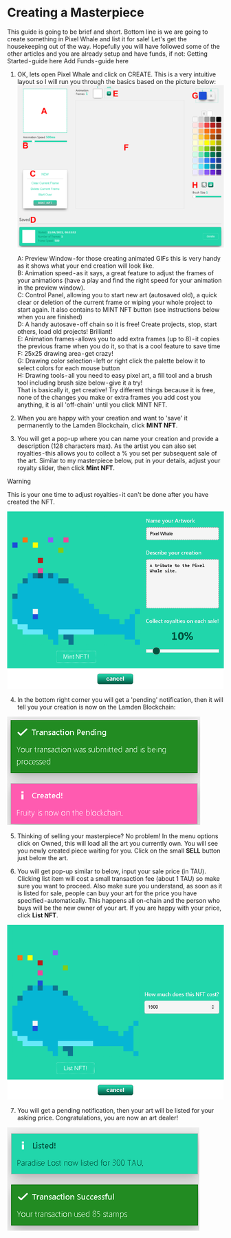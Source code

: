# Creating a Masterpiece

This guide is going to be brief and short. Bottom line is we are going to create something in Pixel Whale and list it for sale!
Let's get the housekeeping out of the way. Hopefully you will have followed some of the other articles and you are already setup and have funds, if not:
Getting Started - guide here
Add Funds - guide here

1. OK, lets open Pixel Whale and click on CREATE. This is a very intuitive layout so I will run you through the basics based on the picture below:  
![Createdoc1](./static/create1.png ':size=1000')    

    A: Preview Window - for those creating animated GIFs this is very handy as it shows what your end creation will look like.   
    B: Animation speed - as it says, a great feature to adjust the frames of your animations (have a play and find the right speed for your animation in the preview window).   
    C: Control Panel, allowing you to start new art (autosaved old), a quick clear or deletion of the current frame or wiping your whole project to start again. It also contains to MINT NFT button (see instructions below when you are finished)   
    D: A handy autosave - off chain so it is free! Create projects, stop, start others, load old projects! Brilliant!   
    E: Animation frames - allows you to add extra frames (up to 8) - it copies the previous frame when you do it, so that is a cool feature to save time   
    F: 25x25 drawing area - get crazy!   
    G: Drawing color selection - left or right click the palette below it to select colors for each mouse button   
    H: Drawing tools - all you need to easy pixel art, a fill tool and a brush tool including brush size below - give it a try!   
That is basically it, get creative! Try different things because it is free, none of the changes you make or extra frames you add cost you anything, it is all 'off-chain' until you click MINT NFT.   

2. When you are happy with your creation and want to 'save' it permanently to the Lamden Blockchain, click **MINT NFT**.   

3. You will get a pop-up where you can name your creation and provide a description (128 characters max). As the artist you can also set royalties - this allows you to collect a % you set per subsequent sale of the art. Similar to my masterpiece below, put in your details, adjust your royalty slider, then click **Mint NFT**.   

>[!Warning]
> This is your one time to adjust royalties - it can't be done after you have created the NFT.   

![Createdoc2](./static/create2.png ':size=956')    

4. In the bottom right corner you will get a 'pending' notification, then it will tell you your creation is now on the Lamden Blockchain:   

![Createdoc3](./static/create3.png ':size=449')    

5. Thinking of selling your masterpiece? No problem! In the menu options click on Owned, this will load all the art you currently own. You will see you newly created piece waiting for you. Click on the small **SELL** button just below the art.

6. You will get pop-up similar to below, input your sale price (in TAU). Clicking list item will cost a small transaction fee (about 1 TAU) so make sure you want to proceed. Also make sure you understand, as soon as it is listed for sale, people can buy your art for the price you have specified - automatically. This happens all on-chain and the person who buys will be the new owner of your art. If you are happy with your price, click **List NFT**.

![Createdoc4](./static/create4.png ':size=967')    

7. You will get a pending notification, then your art will be listed for your asking price. Congratulations, you are now an art dealer!   

![Createdoc5](./static/create5.png ':size=447')    

